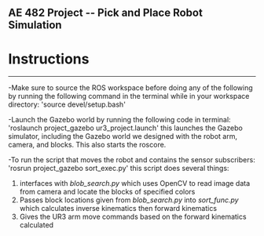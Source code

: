 ## AE 482 Project -- Pick and Place Robot Simulation 

# Instructions
------------------

-Make sure to source the ROS workspace before doing any of the following by running the 
following command in the terminal while in your workspace directory: 
	 'source devel/setup.bash'

-Launch the Gazebo world by running the following code in terminal: 
	'roslaunch project_gazebo ur3_project.launch'
  this launches the Gazebo simulator, including the Gazebo world we designed
  with the robot arm, camera, and blocks. This also starts the roscore.

-To run the script that moves the robot and contains the sensor subscribers:
	'rosrun project_gazebo sort_exec.py'
   this script does several things: 
   1. interfaces with *blob_search.py* which uses OpenCV to read image data from camera and locate the blocks of specified colors
   2. Passes block locations given from *blob_search.py* into *sort_func.py* which calculates inverse kinematics then forward kinematics
   3. Gives the UR3 arm move commands based on the forward kinematics calculated
